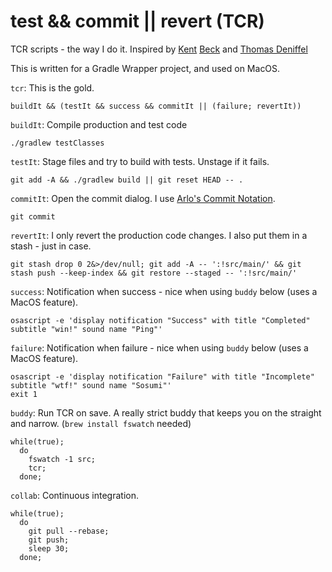 
# test && commit || revert (TCR)

TCR scripts - the way I do it. Inspired by [Kent](https://medium.com/@kentbeck_7670/limbo-on-the-cheap-e4cfae840330https://medium.com/@kentbeck_7670/limbo-on-the-cheap-e4cfae840330) [Beck](https://medium.com/@kentbeck_7670/test-commit-revert-870bbd756864) and [Thomas Deniffel](https://medium.com/@tdeniffel/tcr-variants-test-commit-revert-bf6bd84b17d3)

This is written for a Gradle Wrapper project, and used on MacOS.

`tcr`: This is the gold.
```
buildIt && (testIt && success && commitIt || (failure; revertIt))
```

`buildIt`: Compile production and test code
```
./gradlew testClasses
```

`testIt`: Stage files and try to build with tests. Unstage if it fails.
```
git add -A && ./gradlew build || git reset HEAD -- .
```

`commitIt`: Open the commit dialog. I use [Arlo's Commit Notation](https://github.com/arlobelshee/ArlosCommitNotation/blob/master/README.md).
```
git commit
```

`revertIt`: I only revert the production code changes. I also put them in a stash - just in case.
```
git stash drop 0 2&>/dev/null; git add -A -- ':!src/main/' && git stash push --keep-index && git restore --staged -- ':!src/main/'
```

`success`: Notification when success - nice when using `buddy` below (uses a MacOS feature).
```
osascript -e 'display notification "Success" with title "Completed" subtitle "win!" sound name "Ping"'
```

`failure`: Notification when failure - nice when using `buddy` below (uses a MacOS feature).
```
osascript -e 'display notification "Failure" with title "Incomplete" subtitle "wtf!" sound name "Sosumi"'
exit 1
```

`buddy`: Run TCR on save. A really strict buddy that keeps you on the straight and narrow. (`brew install fswatch` needed)
```
while(true);
  do
    fswatch -1 src;
    tcr;
  done;
```

`collab`: Continuous integration.
```
while(true);
  do
    git pull --rebase;
    git push;
    sleep 30;
  done;
```
